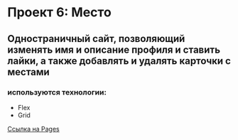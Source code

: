 # Проект 6: Место

## Одностраничный сайт, позволяющий изменять имя и описание профиля и ставить лайки, а также добавлять и удалять карточки с местами

### используются технологии:

* Flex
* Grid


[Ссылка на Pages](https://dmitry-filippov.github.io/mesto/)

